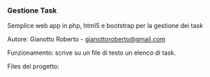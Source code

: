 ### Gestione Task

Semplice web app in php, html5 e bootstrap per la gestione dei task

Autore: Gianotto Roberto - gianottoroberto@gmail.com

Funzionamento: scrive su un file di testo un elenco di task.

Files del progetto:



